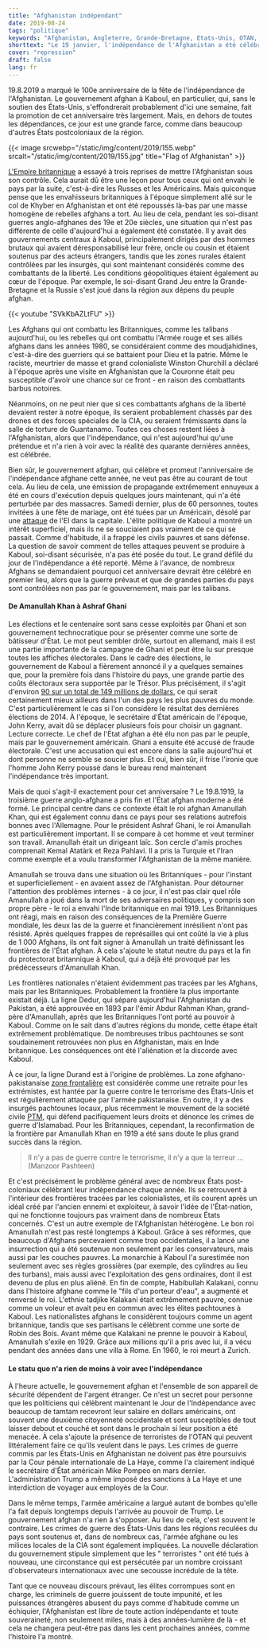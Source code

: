 ```yaml
---
title: "Afghanistan indépendant"
date: 2019-08-24
tags: "politique"
keywords: "Afghanistan, Angleterre, Grande-Bretagne, Etats-Unis, OTAN, Indépendance, Jour de l'Indépendance, Crimes de guerre, Crimes de guerre, Terreur, Histoire, Histoire de l'Afghanistan"
shorttext: "Le 19 janvier, l'indépendance de l'Afghanistan a été célébrée. Le gouvernement célèbre et les gens rient / pleurent à elle."
cover: "repression"
draft: false
lang: fr
---
```


19.8.2019 a marqué le 100e anniversaire de la fête de l'indépendance de l'Afghanistan. Le gouvernement afghan à Kaboul, en particulier, qui, sans le soutien des États-Unis, s'effondrerait probablement d'ici une semaine, fait la promotion de cet anniversaire très largement. Mais, en dehors de toutes les dépendances, ce jour est une grande farce, comme dans beaucoup d'autres États postcoloniaux de la région.

{{< image srcwebp="/static/img/content/2019/155.webp" srcalt="/static/img/content/2019/155.jpg" title="Flag of Afghanistan" >}}

[L'Empire britannique](https://www.globalresearch.ca/afghanistan-the-legacy-of-the-british-empire-a-brief-history/5327994 "Afghanistan: The Legacy of the British Empire. A Brief History") a essayé à trois reprises de mettre l'Afghanistan sous son contrôle. Cela aurait dû être une leçon pour tous ceux qui ont envahi le pays par la suite, c'est-à-dire les Russes et les Américains. Mais quiconque pense que les envahisseurs britanniques à l'époque simplement allé sur le col de Khyber en Afghanistan et ont été repoussés là-bas par une masse homogène de rebelles afghans a tort. Au lieu de cela, pendant les soi-disant guerres anglo-afghanes des 19e et 20e siècles, une situation qui n'est pas différente de celle d'aujourd'hui a également été constatée. Il y avait des gouvernements centraux à Kaboul, principalement dirigés par des hommes brutaux qui avaient déresponsabilisé leur frère, oncle ou cousin et étaient soutenus par des acteurs étrangers, tandis que les zones rurales étaient contrôlées par les insurgés, qui sont maintenant considérés comme des combattants de la liberté. Les conditions géopolitiques étaient également au cœur de l'époque. Par exemple, le soi-disant Grand Jeu entre la Grande-Bretagne et la Russie s'est joué dans la région aux dépens du peuple afghan.

{{< youtube "SVkKbAZLtFU" >}}

Les Afghans qui ont combattu les Britanniques, comme les talibans aujourd'hui, ou les rebelles qui ont combattu l'Armée rouge et ses alliés afghans dans les années 1980, se considéraient comme des moudjahidines, c'est-à-dire des guerriers qui se battaient pour Dieu et la patrie. Même le raciste, meurtrier de masse et grand colonialiste Winston Churchill a déclaré à l'époque après une visite en Afghanistan que la Couronne était peu susceptible d'avoir une chance sur ce front - en raison des combattants barbus notoires. 

Néanmoins, on ne peut nier que si ces combattants afghans de la liberté devaient rester à notre époque, ils seraient probablement chassés par des drones et des forces spéciales de la CIA, ou seraient frémissants dans la salle de torture de Guantanamo. Toutes ces choses restent liées à l'Afghanistan, alors que l'indépendance, qui n'est aujourd'hui qu'une prétendue et n'a rien à voir avec la réalité des quarante dernières années, est célébrée.

Bien sûr, le gouvernement afghan, qui célèbre et promeut l'anniversaire de l'indépendance afghane cette année, ne veut pas être au courant de tout cela. Au lieu de cela, une émission de propagande extrêmement ennuyeux a été en cours d'exécution depuis quelques jours maintenant, qui n'a été perturbée par des massacres. Samedi dernier, plus de 60 personnes, toutes invitées à une fête de mariage, ont été tuées par un Américain, désolé par une [attaque](https://www.bbc.com/news/world-asia-49383803 "Afghanistan: Bomb kills 63 at wedding in Kabul") de l'EI dans la capitale. L'élite politique de Kaboul a montré un intérêt superficiel, mais ils ne se souciaient pas vraiment de ce qui se passait. Comme d'habitude, il a frappé les civils pauvres et sans défense. La question de savoir comment de telles attaques peuvent se produire à Kaboul, soi-disant sécurisée, n'a pas été posée du tout. Le grand défilé du jour de l'indépendance a été reporté. Même à l'avance, de nombreux Afghans se demandaient pourquoi cet anniversaire devrait être célébré en premier lieu, alors que la guerre prévaut et que de grandes parties du pays sont contrôlées non pas par le gouvernement, mais par les talibans.

#### De Amanullah Khan à Ashraf Ghani

Les élections et le centenaire sont sans cesse exploités par Ghani et son gouvernement technocratique pour se présenter comme une sorte de bâtisseur d'État. Le mot peut sembler drôle, surtout en allemand, mais il est une partie importante de la campagne de Ghani et peut être lu sur presque toutes les affiches électorales. Dans le cadre des élections, le gouvernement de Kaboul a fièrement annoncé il y a quelques semaines que, pour la première fois dans l'histoire du pays, une grande partie des coûts électoraux sera supportée par le Trésor. Plus précisément, il s'agit d'environ [90 sur un total de 149 millions de dollars](http://www.iec.org.af/en/media-gallery/press-releases/661-budget-approval-20190714-en "Press Release On Budget Approval For Presidential Election"), ce qui serait certainement mieux ailleurs dans l'un des pays les plus pauvres du monde. C'est particulièrement le cas si l'on considère le résultat des dernières élections de 2014. À l'époque, le secrétaire d'État américain de l'époque, John Kerry, avait dû se déplacer plusieurs fois pour choisir un gagnant. Lecture correcte. Le chef de l'État afghan a été élu non pas par le peuple, mais par le gouvernement américain. Ghani a ensuite été accusé de fraude électorale. C'est une accusation qui est encore dans la salle aujourd'hui et dont personne ne semble se soucier plus. Et oui, bien sûr, il frise l'ironie que l'homme John Kerry poussé dans le bureau rend maintenant l'indépendance très important.

Mais de quoi s'agit-il exactement pour cet anniversaire ? Le 19.8.1919, la troisième guerre anglo-afghane a pris fin et l'État afghan moderne a été formé. Le principal centre dans ce contexte était le roi afghan Amanullah Khan, qui est également connu dans ce pays pour ses relations autrefois bonnes avec l'Allemagne. Pour le président Ashraf Ghani, le roi Amanullah est particulièrement important. Il se compare à cet homme et veut terminer son travail. Amanullah était un dirigeant laïc. Son cercle d'amis proches comprenait Kemal Atatàrk et Reza Pahlavi. Il a pris la Turquie et l'Iran comme exemple et a voulu transformer l'Afghanistan de la même manière.

Amanullah se trouva dans une situation où les Britanniques - pour l'instant et superficiellement - en avaient assez de l'Afghanistan. Pour détourner l'attention des problèmes internes - à ce jour, il n'est pas clair quel rôle Amanullah a joué dans la mort de ses adversaires politiques, y compris son propre père - le roi a envahi l'Inde britannique en mai 1919. Les Britanniques ont réagi, mais en raison des conséquences de la Première Guerre mondiale, les deux las de la guerre et financièrement inrésilient n'ont pas résisté. Après quelques frappes de représailles qui ont coûté la vie à plus de 1 000 Afghans, ils ont fait signer à Amanullah un traité définissant les frontières de l'État afghan. À cela s'ajoute le statut neutre du pays et la fin du protectorat britannique à Kaboul, qui a déjà été provoqué par les prédécesseurs d'Amanullah Khan.

Les frontières nationales n'étaient évidemment pas tracées par les Afghans, mais par les Britanniques. Probablement la frontière la plus importante existait déjà. La ligne Dedur, qui sépare aujourd'hui l'Afghanistan du Pakistan, a été approuvée en 1893 par l'émir Abdur Rahman Khan, grand-père d'Amanullah, après que les Britanniques l'ont porté au pouvoir à Kaboul. Comme on le sait dans d'autres régions du monde, cette étape était extrêmement problématique. De nombreuses tribus pachtounes se sont soudainement retrouvées non plus en Afghanistan, mais en Inde britannique. Les conséquences ont été l'aliénation et la discorde avec Kaboul.

À ce jour, la ligne Durand est à l'origine de problèmes. La zone afghano-pakistanaise [zone frontalière](https://www.latimes.com/opinion/story/2019-08-16/terrorist-safe-havens-war-afghanistan "Op-Ed: Terrorist 'safe havens' are a myth — and no reason for continuing the war in Afghanistan") est considérée comme une retraite pour les extrémistes, est hantée par la guerre contre le terrorisme des États-Unis et est régulièrement attaquée par l'armée pakistanaise. En outre, il y a des insurgés pachtounes locaux, plus récemment le mouvement de la société civile [PTM](https://thediplomat.com/2018/04/what-does-the-pashtun-tahafuz-movement-want/ "What Does the Pashtun Tahafuz Movement Want?"), qui défend pacifiquement leurs droits et dénonce les crimes de guerre d'Islamabad. Pour les Britanniques, cependant, la reconfirmation de la frontière par Amanullah Khan en 1919 a été sans doute le plus grand succès dans la région.

> Il n'y a pas de guerre contre le terrorisme, il n'y a que la terreur ... (Manzoor Pashteen)

Et c'est précisément le problème général avec de nombreux États post-coloniaux célébrant leur indépendance chaque année. Ils se retrouvent à l'intérieur des frontières tracées par les colonialistes, et ils courent après un idéal créé par l'ancien ennemi et exploiteur, à savoir l'idée de l'État-nation, qui ne fonctionne toujours pas vraiment dans de nombreux États concernés. C'est un autre exemple de l'Afghanistan hétérogène. Le bon roi Amanullah n'est pas resté longtemps à Kaboul. Grâce à ses réformes, que beaucoup d'Afghans percevaient comme trop occidentales, il a lancé une insurrection qui a été soutenue non seulement par les conservateurs, mais aussi par les couches pauvres. La monarchie à Kaboul l'a surestimée non seulement avec ses règles grossières (par exemple, des cylindres au lieu des turbans), mais aussi avec l'exploitation des gens ordinaires, dont il est devenu de plus en plus aliéné. En fin de compte, Habibullah Kalakani, connu dans l'histoire afghane comme le "fils d'un porteur d'eau", a augmenté et renversé le roi. L'ethnie tadjike Kalakani était extrêmement pauvre, connue comme un voleur et avait peu en commun avec les élites pachtounes à Kaboul. Les nationalistes afghans le considèrent toujours comme un agent britannique, tandis que ses partisans le célèbrent comme une sorte de Robin des Bois. Avant même que Kalakani ne prenne le pouvoir à Kaboul, Amanullah s'exile en 1929. Grâce aux millions qu'il a pris avec lui, il a vécu pendant des années dans une villa à Rome. En 1960, le roi meurt à Zurich.

#### Le statu quo n'a rien de moins à voir avec l'indépendance

À l'heure actuelle, le gouvernement afghan et l'ensemble de son appareil de sécurité dépendent de l'argent étranger. Ce n'est un secret pour personne que les politiciens qui célèbrent maintenant le Jour de l'Indépendance avec beaucoup de tamtam recevront leur salaire en dollars américains, ont souvent une deuxième citoyenneté occidentale et sont susceptibles de tout laisser debout et couché et sont dans le prochain si leur position a été menacée. À cela s'ajoute la présence de terroristes de l'OTAN qui peuvent littéralement faire ce qu'ils veulent dans le pays. Les crimes de guerre commis par les États-Unis en Afghanistan ne doivent pas être poursuivis par la Cour pénale internationale de La Haye, comme l'a clairement indiqué le secrétaire d'État américain Mike Pompeo en mars dernier. L'administration Trump a même imposé des sanctions à La Haye et une interdiction de voyager aux employés de la Cour.

Dans le même temps, l'armée américaine a largué autant de bombes qu'elle l'a fait depuis longtemps depuis l'arrivée au pouvoir de Trump. Le gouvernement afghan n'a rien à s'opposer. Au lieu de cela, c'est souvent le contraire. Les crimes de guerre des États-Unis dans les régions reculées du pays sont soutenus et, dans de nombreux cas, l'armée afghane ou les milices locales de la CIA sont également impliquées. La nouvelle déclaration du gouvernement stipule simplement que les " terroristes " ont été tués à nouveau, une circonstance qui est persécutée par un nombre croissant d'observateurs internationaux avec une secousse incrédule de la tête.

Tant que ce nouveau discours prévaut, les élites corrompues sont en charge, les criminels de guerre jouissent de toute impunité, et les puissances étrangères abusent du pays comme d'habitude comme un échiquier, l'Afghanistan est libre de toute action indépendante et toute souveraineté, non seulement miles, mais à des années-lumière de là - et cela ne changera peut-être pas dans les cent prochaines années, comme l'histoire l'a montré.
